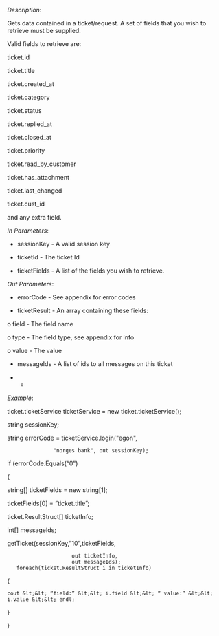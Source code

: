 <properties date="2016-06-24"
SortOrder="166"
/>

*Description*:

Gets data contained in a ticket/request. A set of fields that you wish to retrieve must be supplied.

 

Valid fields to retrieve are:

ticket.id

ticket.title

ticket.created\_at

ticket.category

ticket.status

ticket.replied\_at

ticket.closed\_at

ticket.priority

ticket.read\_by\_customer

ticket.has\_attachment

ticket.last\_changed

ticket.cust\_id

and any extra field.

*In Parameters*:

* sessionKey                        - A valid session key

* ticketId     - The ticket Id

* ticketFields           - A list of the fields you wish to retrieve.

*Out Parameters*:

* errorCode  - See appendix for error codes

* ticketResult           - An array containing these fields:

o   field                                   - The field name

o   type                                   - The field type, see appendix for info

o   value                                  - The value

* messageIds            - A list of ids to all messages on this ticket

* *

*Example*:

ticket.ticketService ticketService = new ticket.ticketService();

 

string sessionKey;

string errorCode = ticketService.login("egon",

                   "norges bank", out sessionKey);

 

if (errorCode.Equals(“0”)

{

  string\[\] ticketFields = new string\[1\];

  ticketFields\[0\] = ”ticket.title”;

 

  ticket.ResultStruct\[\] ticketInfo;

  int\[\] messageIds;

 

  getTicket(sessionKey,”10”,ticketFields,

                         out ticketInfo,
                         out messageIds);
       foreach(ticket.ResultStruct i in ticketInfo)

  {

    cout &lt;&lt; “field:” &lt;&lt; i.field &lt;&lt; “ value:” &lt;&lt; i.value &lt;&lt; endl;

  }

}
